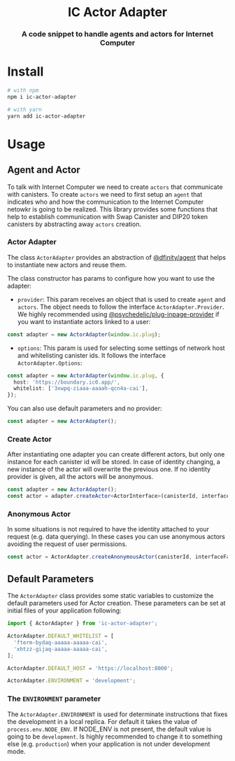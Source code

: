 <h1 align="center">IC Actor Adapter</h1>

<h3 align="center">A code snippet to handle agents and actors for Internet Computer</h3>

# Install

```bash
# with npm
npm i ic-actor-adapter

# with yarn
yarn add ic-actor-adapter
```

# Usage

## Agent and Actor

To talk with Internet Computer we need to create `actors` that communicate with canisters. To create `actors` we need to first setup an `agent` that indicates who and how the communication to the Internet Computer netowkr is going to be realized. This library provides some functions that help to establish communication with Swap Canister and DIP20 token canisters by abstracting away `actors` creation.

### Actor Adapter

The class `ActorAdapter` provides an abstraction of [@dfinity/agent](https://www.npmjs.com/package/@dfinity/agent) that helps to instantiate new actors and reuse them.

The class constructor has params to configure how you want to use the adapter:

- `provider`: This param receives an object that is used to create `agent` and `actors`. The object needs to follow the interface `ActorAdapter.Provider`. We highly recommended using [@psychedelic/plug-inpage-provider](https://github.com/Psychedelic/plug-inpage-provider/packages/884575) if you want to instantiate actors linked to a user:

```ts
const adapter = new ActorAdapter(window.ic.plug);
```

- `options`: This param is used for selecting some settings of network host and whitelisting canister ids. It follows the interface `ActorAdapter.Options`:

```ts
const adapter = new ActorAdapter(window.ic.plug, {
  host: 'https://boundary.ic0.app/',
  whitelist: ['3xwpq-ziaaa-aaaah-qcn4a-cai'],
});
```

You can also use default parameters and no provider:

```ts
const adapter = new ActorAdapter();
```

### Create Actor

After instantiating one adapter you can create different actors, but only one instance for each canister id will be stored. In case of identity changing, a new instance of the actor will overwrite the previous one. If no identity provider is given, all the actors will be anonymous.

```ts
const adapter = new ActorAdapter();
const actor = adapter.createActor<ActorInterface>(canisterId, interfaceFactory);
```

### Anonymous Actor

In some situations is not required to have the identity attached to your request (e.g. data querying). In these cases you can use anonymous actors avoiding the request of user permissions.

```ts
const actor = ActorAdapter.createAnonymousActor(canisterId, interfaceFactory);
```

## Default Parameters

The `ActorAdapter` class provides some static variables to customize the default parameters used for Actor creation. These parameters can be set at initial files of your application following:

```ts
import { ActorAdapter } from 'ic-actor-adapter';

ActorAdapter.DEFAULT_WHITELIST = [
  'fterm-bydaq-aaaaa-aaaaa-cai',
  'xhtzz-gijaq-aaaaa-aaaaa-cai',
];

ActorAdapter.DEFAULT_HOST = 'https://localhost:8000';

ActorAdapter.ENVIRONMENT = 'development';
```

### The `ENVIRONMENT` parameter

The `ActorAdapter.ENVIRONMENT` is used for determinate instructions that fixes the development in a local replica. For default it takes the value of `process.env.NODE_ENV`. If NODE_ENV is not present, the default value is going to be `development`. Is highly recommended to change it to something else (e.g. `production`) when your application is not under development mode.

